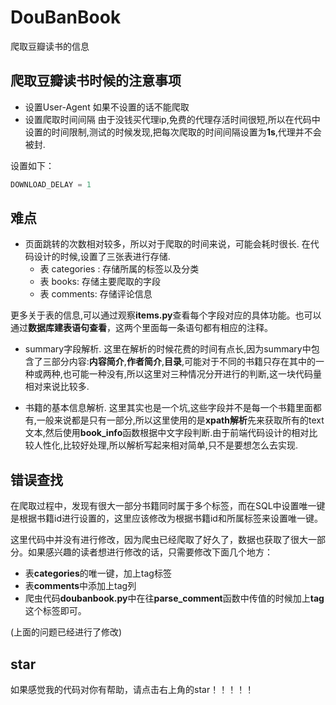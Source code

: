 # DouBanBook
爬取豆瓣读书的信息

## 爬取豆瓣读书时候的注意事项
- 设置User-Agent
如果不设置的话不能爬取
- 设置爬取时间间隔
由于没钱买代理ip,免费的代理存活时间很短,所以在代码中设置的时间限制,测试的时候发现,把每次爬取的时间间隔设置为**1s**,代理并不会被封.

设置如下：
```python
DOWNLOAD_DELAY = 1
```

## 难点
- 页面跳转的次数相对较多，所以对于爬取的时间来说，可能会耗时很长.
在代码设计的时候,设置了三张表进行存储.
	- 表 categories :
		存储所属的标签以及分类
	- 表 books:
		存储主要爬取的字段
	- 表 comments:
		存储评论信息

更多关于表的信息,可以通过观察**items.py**查看每个字段对应的具体功能。也可以通过**数据库建表语句查看**，这两个里面每一条语句都有相应的注释。

- summary字段解析.
这里在解析的时候花费的时间有点长,因为summary中包含了三部分内容:**内容简介**,**作者简介**,**目录**,可能对于不同的书籍只存在其中的一种或两种,也可能一种没有,所以这里对三种情况分开进行的判断,这一块代码量相对来说比较多.

- 书籍的基本信息解析.
这里其实也是一个坑,这些字段并不是每一个书籍里面都有,一般来说都是只有一部分,所以这里使用的是**xpath解析**先来获取所有的text文本,然后使用**book_info**函数根据中文字段判断.由于前端代码设计的相对比较人性化,比较好处理,所以解析写起来相对简单,只不是要想怎么去实现.

## 错误查找
在爬取过程中，发现有很大一部分书籍同时属于多个标签，而在SQL中设置唯一键是根据书籍id进行设置的，这里应该修改为根据书籍id和所属标签来设置唯一键。

这里代码中并没有进行修改，因为爬虫已经爬取了好久了，数据也获取了很大一部分。如果感兴趣的读者想进行修改的话，只需要修改下面几个地方：
- 表**categories**的唯一键，加上tag标签
- 表**comments**中添加上tag列
- 爬虫代码**doubanbook.py**中在往**parse_comment**函数中传值的时候加上**tag**这个标签即可。

(上面的问题已经进行了修改)

## star
如果感觉我的代码对你有帮助，请点击右上角的star！！！！！
